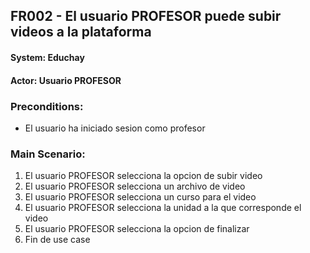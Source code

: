 ## FR002 - El usuario PROFESOR puede subir videos a la plataforma
#### System: Educhay
#### Actor: Usuario PROFESOR
### Preconditions:
- El usuario ha iniciado sesion como profesor
### Main Scenario:
1. El usuario PROFESOR selecciona la opcion de subir video
2. El usuario PROFESOR selecciona un archivo de video
3. El usuario PROFESOR selecciona un curso para el video
4. El usuario PROFESOR selecciona la unidad a la que corresponde el video
5. El usuario PROFESOR selecciona la opcion de finalizar
6. Fin de use case